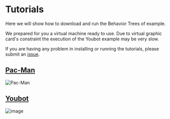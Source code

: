 # Tutorials
Here we will show how to download and run the Behavior Trees of example.

We prepared for you a virtual machine ready to use. Due to virtual graphic card's constraint the execution of the Youbot example may be very slow.

If you are having any problem in installing or running the tutorials, please submit an [issue](https://github.com/BTIRAI/btirai.github.io/issues).

## [Pac-Man](pacman)
![Pac-Man](https://user-images.githubusercontent.com/8132627/38174301-537686d8-35cb-11e8-8e6d-4b82c8901376.png)

## [Youbot](youbot)
![image](https://user-images.githubusercontent.com/8132627/42953697-49d08736-8b7b-11e8-81e4-6bdb39328743.png)





